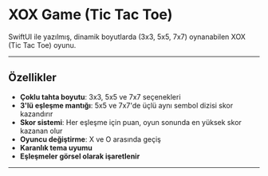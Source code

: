# XOX Game (Tic Tac Toe)

SwiftUI ile yazılmış, dinamik boyutlarda (3x3, 5x5, 7x7) oynanabilen XOX (Tic Tac Toe) oyunu.

---

## Özellikler

- **Çoklu tahta boyutu**: 3x3, 5x5 ve 7x7 seçenekleri
- **3'lü eşleşme mantığı**: 5x5 ve 7x7'de üçlü aynı sembol dizisi skor kazandırır
- **Skor sistemi**: Her eşleşme için puan, oyun sonunda en yüksek skor kazanan olur
- **Oyuncu değiştirme**: X ve O arasında geçiş
- **Karanlık tema uyumu**
- **Eşleşmeler görsel olarak işaretlenir**

---
